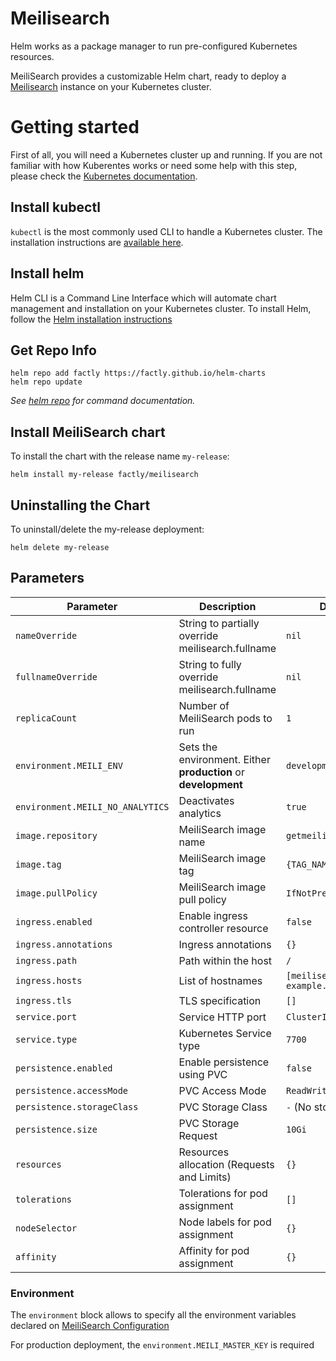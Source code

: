 # Meilisearch

Helm works as a package manager to run pre-configured Kubernetes resources.

MeiliSearch provides a customizable Helm chart, ready to deploy a [Meilisearch](https://github.com/meilisearch/MeiliSearch) instance on your Kubernetes cluster.

# Getting started

First of all, you will need a Kubernetes cluster up and running. If you are not familiar with how Kuberentes works or need some help with this step, please check the [Kubernetes documentation](https://kubernetes.io/docs/home/).

## Install kubectl

`kubectl` is the most commonly used CLI to handle a Kubernetes cluster. The installation instructions are [available here](https://kubernetes.io/docs/tasks/tools/install-kubectl/).

## Install helm

Helm CLI is a Command Line Interface which will automate chart management and installation on your Kubernetes cluster. To install Helm, follow the [Helm installation instructions](https://helm.sh/docs/intro/install/)

## Get Repo Info

```console
helm repo add factly https://factly.github.io/helm-charts
helm repo update
```

_See [helm repo](https://helm.sh/docs/helm/helm_repo/) for command documentation._

## Install MeiliSearch chart

To install the chart with the release name `my-release`:

```console
helm install my-release factly/meilisearch
```

## Uninstalling the Chart

To uninstall/delete the my-release deployment:

```console
helm delete my-release
```

## Parameters

| Parameter                        | Description                                                    | Default                           |
|----------------------------------|----------------------------------------------------------------|-----------------------------------|
| `nameOverride`                   | String to partially override meilisearch.fullname              | `nil`
| `fullnameOverride`               | String to fully override meilisearch.fullname                  | `nil`
| `replicaCount`                   | Number of MeiliSearch pods to run                              | `1`
| `environment.MEILI_ENV`          | Sets the environment. Either **production** or **development** | `development`
| `environment.MEILI_NO_ANALYTICS` | Deactivates analytics                                          | `true`
| `image.repository`               | MeiliSearch image name                                         | `getmeili/meilisearch`
| `image.tag`                      | MeiliSearch image tag                                          | `{TAG_NAME}`
| `image.pullPolicy`               | MeiliSearch image pull policy                                  | `IfNotPresent`
| `ingress.enabled`                | Enable ingress controller resource                             | `false`
| `ingress.annotations`            | Ingress annotations                                            | `{}`
| `ingress.path`                   | Path within the host                                           | `/`
| `ingress.hosts`                  | List of hostnames                                              | `[meilisearch-example.local]`
| `ingress.tls`                    | TLS specification                                              | `[]`
| `service.port`                   | Service HTTP port                                              | `ClusterIP`
| `service.type`                   | Kubernetes Service type                                        | `7700`
| `persistence.enabled`            | Enable persistence using PVC                                   | `false`
| `persistence.accessMode`         | PVC Access Mode                                                | `ReadWriteOnce`
| `persistence.storageClass`       | PVC Storage Class                                              | `-` (No storage class)
| `persistence.size`               | PVC Storage Request                                            | `10Gi`
| `resources`                      | Resources allocation (Requests and Limits)                     | `{}`
| `tolerations`                    | Tolerations for pod assignment                                 | `[]`
| `nodeSelector`                   | Node labels for pod assignment                                 | `{}`
| `affinity`                       | Affinity for pod assignment                                    | `{}`


### Environment

The `environment` block allows to specify all the environment variables declared on [MeiliSearch Configuration](https://docs.meilisearch.com/guides/advanced_guides/configuration.html#passing-arguments-via-the-command-line)

For production deployment, the `environment.MEILI_MASTER_KEY` is required
